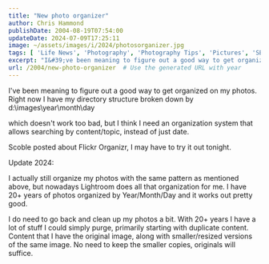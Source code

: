 ```yaml
---
title: "New photo organizer"
author: Chris Hammond
publishDate: 2004-08-19T07:54:00
updateDate: 2024-07-09T17:25:11
image: ~/assets/images/i/2024/photosorganizer.jpg
tags: [ 'Life News', 'Photography', 'Photography Tips', 'Pictures', 'SEO', 'Site News', 'Technology' ]
excerpt: "I&#39;ve been meaning to figure out a good way to get organized on my photos. Right now I have my directory structure broken down by d:\\\\images\\\\year\\\\month\\\\day which doesn&#39;t work too bad, but I think I need an organization system that allows searching by content/topic, instead of just date. Scoble posted about organizr&nbsp;I may have to try it out... "
url: /2004/new-photo-organizer  # Use the generated URL with year
---
```

<p>I&#39;ve been meaning to figure out a good way to get organized on my photos. Right now I have my directory structure broken down by d:\images\year\month\day</p>  <p>which doesn&#39;t work too bad, but I think I need an organization system that allows searching by content/topic, instead of just date.</p>  <p>Scoble posted about Flickr Organizr, I may have to try it out tonight.</p>  <p>Update 2024:</p>  <p>I actually still organize my photos with the same pattern as mentioned above, but nowadays Lightroom does all that organization for me. I have 20+ years of photos organized by Year/Month/Day and it works out pretty good.</p>  <p>I do need to go back and clean up my photos a bit. With 20+ years I have a lot of stuff I could simply purge, primarily starting with duplicate content. Content that I have the original image, along with smaller/resized versions of the same image. No need to keep the smaller copies, originals will suffice.&nbsp;</p> 
